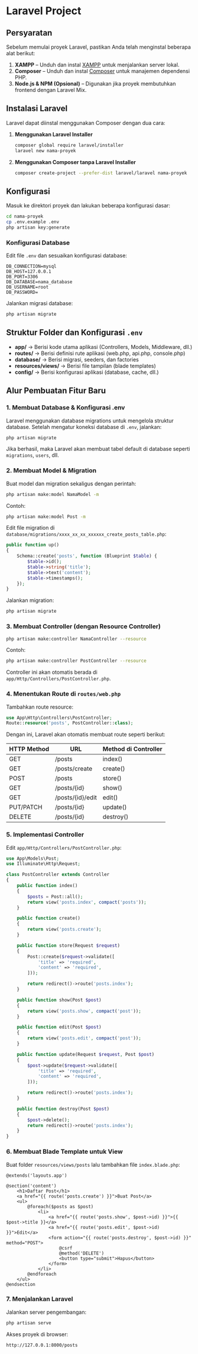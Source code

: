 <!-- # Laravel Project

## Install

1. **XAMPP** – Unduh dan instal [XAMPP](https://www.apachefriends.org/download.html)
   untuk menjalankan server lokal.
2. **Composer** – Unduh dan instal [Composer](https://getcomposer.org/download/)
   untuk manajemen dependensi PHP.

## Buat Project Laravel

Instal Laravel secara global menggunakan Composer:

```sh
composer global require laravel/installer
```

Buat proyek Laravel baru dengan perintah berikut:

```sh
laravel new nama-proyek
```

Atau menggunakan Composer tanpa Laravel installer:

```sh
composer create-project --prefer-dist laravel/laravel nama-proyek
```

## Konfigurasi

Masuk ke direktori proyek:

```sh
cd nama-proyek
```

Salin file konfigurasi lingkungan:

```sh
cp .env.example .env
```

Generate application key:

```sh
php artisan key:generate
```

## Konfigurasi Database

Edit file `.env` dan sesuaikan konfigurasi database:

```
DB_CONNECTION=mysql
DB_HOST=127.0.0.1
DB_PORT=3306
DB_DATABASE=nama_database
DB_USERNAME=root
DB_PASSWORD=
```

Jalankan migrasi database:

```sh
php artisan migrate
```

## Menjalankan Server

Jalankan server pengembangan Laravel:

```sh
php artisan serve
```

Akses proyek di browser:

```
http://127.0.0.1:8000
```

## Menjalankan Perintah Artisan Lainnya

Clear cache:

```sh
php artisan cache:clear
```

Clear config cache:

```sh
php artisan config:clear
```

## Menjalankan Laravel di XAMPP

Jika menggunakan XAMPP, pastikan Apache dan MySQL sedang berjalan. Sesuaikan
konfigurasi database di `.env` dengan informasi XAMPP Anda.

---

## buat file

- buat controller

```sh
php artisan make:controller <nama controller(huruf besar)> --resource
```

- buat seeder

```sh
php artisan make:seeder <nama seeder>
```

- buat model

```sh
php artisan make:model <nama model>
```

untuk langsung dibuat migration tambahkan -m

```sh
php artisan make:model <nama model> -m
```

## install file

- php artisan migrate

```sh
php artisan db:seeder
```

- php artisan seeder

```sh
php artisan db:seed -
```

- install

```sh
composer install
rename .env.example jadi .env
php artisan migrate
php artisan db:seed

```

### catatan

- membuat layouts
- memakai Route::resource
- penggunaan yield, extends, section -->

# Laravel Project

## Persyaratan

Sebelum memulai proyek Laravel, pastikan Anda telah menginstal beberapa alat berikut:

1. **XAMPP** – Unduh dan instal [XAMPP](https://www.apachefriends.org/download.html)
   untuk menjalankan server lokal.
2. **Composer** – Unduh dan instal [Composer](https://getcomposer.org/download/)
   untuk manajemen dependensi PHP.
3. **Node.js & NPM (Opsional)** – Digunakan jika proyek membutuhkan frontend dengan
   Laravel Mix.

## Instalasi Laravel

Laravel dapat diinstal menggunakan Composer dengan dua cara:

1. **Menggunakan Laravel Installer**

   ```sh
   composer global require laravel/installer
   laravel new nama-proyek
   ```

2. **Menggunakan Composer tanpa Laravel Installer**
   ```sh
   composer create-project --prefer-dist laravel/laravel nama-proyek
   ```

## Konfigurasi

Masuk ke direktori proyek dan lakukan beberapa konfigurasi dasar:

```sh
cd nama-proyek
cp .env.example .env
php artisan key:generate
```

### Konfigurasi Database

Edit file `.env` dan sesuaikan konfigurasi database:

```env
DB_CONNECTION=mysql
DB_HOST=127.0.0.1
DB_PORT=3306
DB_DATABASE=nama_database
DB_USERNAME=root
DB_PASSWORD=
```

Jalankan migrasi database:

```sh
php artisan migrate
```

## Struktur Folder dan Konfigurasi `.env`

- **app/** → Berisi kode utama aplikasi (Controllers, Models, Middleware, dll.)
- **routes/** → Berisi definisi rute aplikasi (web.php, api.php, console.php)
- **database/** → Berisi migrasi, seeders, dan factories
- **resources/views/** → Berisi file tampilan (blade templates)
- **config/** → Berisi konfigurasi aplikasi (database, cache, dll.)

## Alur Pembuatan Fitur Baru

### 1. Membuat Database & Konfigurasi .env

Laravel menggunakan database migrations untuk mengelola struktur database. Setelah
mengatur koneksi database di `.env`, jalankan:

```sh
php artisan migrate
```

Jika berhasil, maka Laravel akan membuat tabel default di database seperti
`migrations`, `users`, dll.

### 2. Membuat Model & Migration

Buat model dan migration sekaligus dengan perintah:

```sh
php artisan make:model NamaModel -m
```

Contoh:

```sh
php artisan make:model Post -m
```

Edit file migration di
`database/migrations/xxxx_xx_xx_xxxxxx_create_posts_table.php`:

```php
public function up()
{
    Schema::create('posts', function (Blueprint $table) {
        $table->id();
        $table->string('title');
        $table->text('content');
        $table->timestamps();
    });
}
```

Jalankan migration:

```sh
php artisan migrate
```

### 3. Membuat Controller (dengan Resource Controller)

```sh
php artisan make:controller NamaController --resource
```

Contoh:

```sh
php artisan make:controller PostController --resource
```

Controller ini akan otomatis berada di `app/Http/Controllers/PostController.php`.

### 4. Menentukan Route di `routes/web.php`

Tambahkan route resource:

```php
use App\Http\Controllers\PostController;
Route::resource('posts', PostController::class);
```

Dengan ini, Laravel akan otomatis membuat route seperti berikut:

| HTTP Method | URL              | Method di Controller |
| ----------- | ---------------- | -------------------- |
| GET         | /posts           | index()              |
| GET         | /posts/create    | create()             |
| POST        | /posts           | store()              |
| GET         | /posts/{id}      | show()               |
| GET         | /posts/{id}/edit | edit()               |
| PUT/PATCH   | /posts/{id}      | update()             |
| DELETE      | /posts/{id}      | destroy()            |

### 5. Implementasi Controller

Edit `app/Http/Controllers/PostController.php`:

```php
use App\Models\Post;
use Illuminate\Http\Request;

class PostController extends Controller
{
    public function index()
    {
        $posts = Post::all();
        return view('posts.index', compact('posts'));
    }

    public function create()
    {
        return view('posts.create');
    }

    public function store(Request $request)
    {
        Post::create($request->validate([
            'title' => 'required',
            'content' => 'required',
        ]));

        return redirect()->route('posts.index');
    }

    public function show(Post $post)
    {
        return view('posts.show', compact('post'));
    }

    public function edit(Post $post)
    {
        return view('posts.edit', compact('post'));
    }

    public function update(Request $request, Post $post)
    {
        $post->update($request->validate([
            'title' => 'required',
            'content' => 'required',
        ]));

        return redirect()->route('posts.index');
    }

    public function destroy(Post $post)
    {
        $post->delete();
        return redirect()->route('posts.index');
    }
}
```

### 6. Membuat Blade Template untuk View

Buat folder `resources/views/posts` lalu tambahkan file `index.blade.php`:

```blade
@extends('layouts.app')

@section('content')
    <h1>Daftar Post</h1>
    <a href="{{ route('posts.create') }}">Buat Post</a>
    <ul>
        @foreach($posts as $post)
            <li>
                <a href="{{ route('posts.show', $post->id) }}">{{ $post->title }}</a>
                <a href="{{ route('posts.edit', $post->id) }}">Edit</a>
                <form action="{{ route('posts.destroy', $post->id) }}" method="POST">
                    @csrf
                    @method('DELETE')
                    <button type="submit">Hapus</button>
                </form>
            </li>
        @endforeach
    </ul>
@endsection
```

### 7. Menjalankan Laravel

Jalankan server pengembangan:

```sh
php artisan serve
```

Akses proyek di browser:

```arduino
http://127.0.0.1:8000/posts
```
